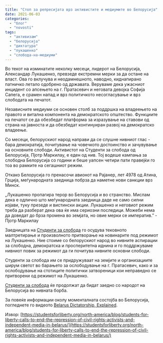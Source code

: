 ```yaml
---
title: "Стоп за репресијата врз активистите и медиумите во Белорусија"
date: 2021-06-03
categories: 
  - "блог"
  - "novosti"
tags: 
  - "активизам"
  - "белорусија"
  - "диктатура"
  - "лукашенко"
  - "слобода-на-медиуми"
---
```


Во текот на изминатите неколку месеци, лидерот на Белорусија, Александар Лукашенко, превзеде екстремни мерки за да остане на власт. Ова го вклучува и неодамнешното, наводно, киднапирано патничко летало одобрено од државата. Веруваме дека ужасниот инцидент со апсењето на г. Пратасевич и неговата девојка Софија Сапега, е срамен напад и врз политичкото несогласување и врз слободата на печатот.

Независните медиуми се основен столб за поддршка на владеењето на правото и витална компонента на демократското општество. Функциите на печатот се да обезбедат платформа за изразување на ставови од страна на јавноста и да обезбедат континуиран развој на демократско владеење.

Со месеци, белорускиот народ направи да се слушне нивниот глас - бара демократија, почитување на човечкото достоинство и зачувување на основните слободи. Активистот на Студенти за слобода од Белорусија, Пјотр Маркилау, е еден од нив. Тој водеше кампања за слободна Белорусија со години и беше уапсен четири пати правејќи го тоа во рамките на сегашниот режим. 

Откако Белорусија го пренасочи авионот на Рајанер, лет 4978 од Атина, Грција, меѓународната заедница побрза да наметне нови санкции врз Минск.

„Лукашенко пропагира терор во Белорусија и во странство. Мислам дека е одлично што меѓународната заедница даде не само силни изјави, туку презеде и вистински акции. Лукашенко и неговиот режим треба да разберат дека ова ќе има сериозни последици. Можеби нема да доведат до брза промена во земјата, но овие мерки се императив.” - Пјотр Маркилау

Заедницата на [Студенти за слобода](https://studentsforliberty.org/europe/) го осудува тековното малтретирање и произволното притворање на новинарите под режимот на Лукашенко. Ние стоиме со белорускиот народ во нивните аспирации за слободна, демократска и просперитетна иднина и го поддржуваме нивниот повик за режимот да ги почитува нивните основни слободи.

Студенти за слобода им се придружуваат на земјите и организациите ширум светот во барањето за ослободување на г. Пратасевич, како и за ослободување на стотиците политички затвореници кои неправедно се притворени од режимот на Лукашенко.

[Студенти за слобода](https://studentsforliberty.org/europe/) ќе продолжат да бидат заедно со народот на Белорусија во нивната борба.

За повеќе информации околу моменталната состојба во Белорусија, погледнете го видеото [Belarus Dictatorship, Explained](https://www.youtube.com/watch?v=J3BMrC4O3dY).

Извор: [https://studentsforliberty.org/north-america/blog/students-for-liberty-calls-to-end-the-repression-of-civil-rights-activists-and-independent-media-in-belarus/](https://studentsforliberty.org/north-america/blog/students-for-liberty-calls-to-end-the-repression-of-civil-rights-activists-and-independent-media-in-belarus/)
